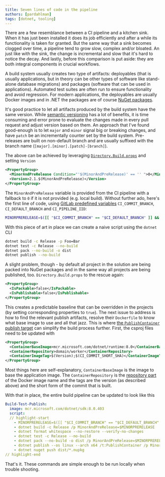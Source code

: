 ```yaml
---
title: Seven lines of code in the pipeline
authors: [pardahlman]
tags: [dotnet, tooling]
---
```


There are a few resemblance between a CI pipeline and a kitchen sink. When it has just been installed it does its job efficiently and after a while its functionality is taken for granted. But the same way that a sink becomes clogged over time, a pipeline tend to grow slow, complex and/or bloated. An just like with the sink, the change is incremental and slow that it's hard to notice the decay. And lastly, before this comparison is put aside: they are both integral components in crucial workflows. 

<!-- truncate -->

A build system usually creates two type of artifacts: deployables (that is usually applications, but in theory can be other types of software like stand-alone database migrations) and packages (software that can be used in applications). Automated test suites are often run to ensure functionality and avoid regression. For modern applications, the deployables are usually Docker images and in .NET the packages are of course [NuGet packages](https://nuget.org).

It's good practice to let all artifacts produced by the build system have the same version. While [semantic versioning](https://semver.org/) has a lot of benefits, it is time consuming and error prone to evaluate the changes made in every pull request and adjust version based on them. An approach that I've found good-enough is to let `major` and `minor` signal big or breaking changes, and have `patch` be an incrementally counter set by the build system. Pre-releases are built on non-default branch and are usually suffixed with the branch name (`[major].[minor].[patch]-[branch]`).

The above can be achieved by leveraging [`Directory.Build.props`](https://learn.microsoft.com/en-us/visualstudio/msbuild/customize-by-directory?view=vs-2022#directorybuildprops-and-directorybuildtargets) and setting `Version`

```xml title="Directory.Build.props" showLineNumbers
<PropertyGroup>
  <MinorAndPreRelease Condition="'$(MinorAndPreRelease)' == '' ">0</MinorAndPreRelease>
  <Version>2.1.$(MinorAndPreRelease)</Version>
</PropertyGroup>
```

The `MinorAndPreRelease` variable is provided from the CI pipeline with a fallback to `0` if it is not provided (e.g. local build). Without further ado, here's the first line of code, using [GitLab predefined variables](https://docs.gitlab.com/ee/ci/variables/predefined_variables.html) `CI_COMMIT_BRANCH`, `CI_DEFAULT_BRANCH` and `CI_PIPELINE_IID`:

```bash
MINORPRERELEASE=$([[ "$CI_COMMIT_BRANCH" == "$CI_DEFAULT_BRANCH" ]] && echo "$CI_PIPELINE_IID" || echo "$CI_PIPELINE_IID-$CI_COMMIT_BRANCH")
```

With this piece of art in place we can create a naive script using the `dotnet` CLI

```bash showLineNumbers
dotnet build -c Release -p Foo=Bar
dotnet test -c Release --no-build
dotnet pack --no-build -o dist
dotnet publish --no-build
```

A slight problem, though - by default all project in the solution are being packed into NuGet packages and in the same way all projects are being published, too. `Directory.Build.props` to the rescue again:

```xml title="Directory.Build.props" showLineNumbers
<PropertyGroup>
  <IsPackable>false</IsPackable>
  <IsPublishable>false</IsPublishable>
</PropertyGroup>
```

This creates a predictable baseline that can be overridden in the projects (by setting corresponding properties to `true`). The next issue to address is how to find the relevant publish artifacts, resolve their `Dockerfile` to know what base image to use and all that jazz. This is where [the `PublishContainer` publish target](https://learn.microsoft.com/en-us/dotnet/core/docker/publish-as-container) can simplify the build process further. First, the csproj files need to be updated with 

```xml title="Worker.csproj showLineNumbers
<PropertyGroup>
  <ContainerBaseImage>mcr.microsoft.com/dotnet/runtime:8.0</ContainerBaseImage>
  <ContainerRepository>domain/worker</ContainerRepository>
  <ContainerImageTag>$(Version);$(CI_COMMIT_SHORT_SHA)</ContainerImageTag>
</PropertyGroup>
```

Most things here are self-explanatory, `ContainerBaseImage` is the image to base the application image. The `ContainerRepository` is the [repository part](https://learn.microsoft.com/en-us/dotnet/core/docker/publish-as-container?pivots=dotnet-8-0#container-image-naming-configuration) of the Docker image name and the tags are the version (as described above) and the short form of the commit that is built.

With that in place, the entire build pipeline can be updated to look like this

```yaml title=".gitlab-ci.yaml" showLineNumbers
Build-Test-Publish:
  image: mcr.microsoft.com/dotnet/sdk:8.0.403
  script:
  // highlight-start
    - MINORPRERELEASE=$([[ "$CI_COMMIT_BRANCH" == "$CI_DEFAULT_BRANCH" ]] && echo "$CI_PIPELINE_IID" || echo "$CI_PIPELINE_IID-$CI_COMMIT_BRANCH")
    - dotnet build -c Release /p MinorAndPreRelease=$MINORPRERELEASE
    - dotnet format whitespace --no-restore --verify-no-changes
    - dotnet test -c Release --no-build
    - dotnet pack --no-build -o dist /p MinorAndPreRelease=$MINORPRERELEASE
    - dotnet publish --os linux --arch x64 /t:PublishContainer /p MinorAndPreRelease=$MINORPRERELEASE /p ContainerRegistry=europe-docker.pkg.dev
    - dotnet nuget push dist/*.nupkg
// highlight-end
```

That's it. These commands are simple enough to be run locally when trouble shooting.